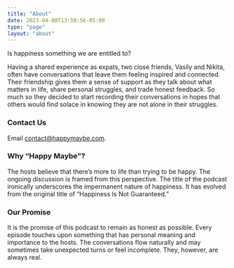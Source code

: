 ```yaml
---
title: "About"
date: 2023-04-08T13:59:56-05:00
type: "page"
layout: "about"
---
```


Is happiness something we are entitled to?

Having a shared experience as expats, two close friends, Vasily and Nikita, often have conversations that leave them feeling inspired and connected. Their friendship gives them a sense of support as they talk about what matters in life, share personal struggles, and trade honest feedback. So much so they decided to start recording their conversations in hopes that others would find solace in knowing they are not alone in their struggles.

### Contact Us

Email [contact@happymaybe.com](mailto:contact@happymaybe.com).

### Why “Happy Maybe”?

The hosts believe that there’s more to life than trying to be happy. The ongoing discussion is framed from this perspective. The title of the podcast ironically underscores the impermanent nature of happiness. It has evolved from the original title of “Happiness Is Not Guaranteed.” 

### Our Promise

It is the promise of this podcast to remain as honest as possible. Every episode touches upon something that has personal meaning and importance to the hosts. The conversations flow naturally and may sometimes take unexpected turns or feel incomplete. They, however, are always real.
